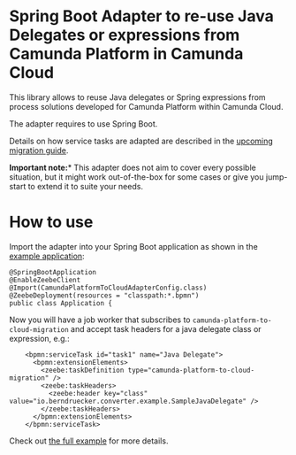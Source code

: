 # Spring Boot Adapter to re-use Java Delegates or expressions from Camunda Platform in Camunda Cloud

This library allows to reuse Java delegates or Spring expressions from process solutions developed for Camunda Platform within Camunda Cloud. 

The adapter requires to use Spring Boot.

Details on how service tasks are adapted are described in the [upcoming migration guide](https://github.com/berndruecker/camunda-cloud-documentation/blob/migration-guide-initial-draft/docs/guides/migrating-from-Camunda-Platform.md).

**Important note:*** This adapter does not aim to cover every possible situation, but it might work out-of-the-box for some cases or give you jump-start to extend it to suite your needs.

# How to use

Import the adapter into your Spring Boot application as shown in the [example application](../example/process-solution-migrated/src/main/java/io/berndruecker/converter/example/Application.java):

```
@SpringBootApplication
@EnableZeebeClient
@Import(CamundaPlatformToCloudAdapterConfig.class)
@ZeebeDeployment(resources = "classpath:*.bpmn")
public class Application {
```

Now you will have a job worker that subscribes to `camunda-platform-to-cloud-migration` and accept task headers for a java delegate class or expression, e.g.:

```
    <bpmn:serviceTask id="task1" name="Java Delegate">
      <bpmn:extensionElements>
        <zeebe:taskDefinition type="camunda-platform-to-cloud-migration" />
        <zeebe:taskHeaders>
          <zeebe:header key="class" value="io.berndruecker.converter.example.SampleJavaDelegate" />
        </zeebe:taskHeaders>
      </bpmn:extensionElements>
    </bpmn:serviceTask>
```

Check out [the full example](../eample/process-solution-migrated/src/main/resources/process.bpmn) for more details.